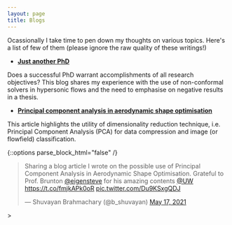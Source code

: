 ```yaml
---
layout: page
title: Blogs
---
```


Ocassionally I take time to pen down my thoughts on various topics. Here's a list of few of them (please ignore the raw quality of these writings!)

* [**Just another PhD**](https://backpackandbliss.wordpress.com/2019/06/23/just-another-ph-d/)

Does a successful PhD warrant accomplishments of all research objectives? This blog shares my experience with the use of non-conformal solvers in hypersonic flows and the need to emphasise on negative results in a thesis.

* [**Principal component analysis in aerodynamic shape optimisation**](https://backpackandbliss.wordpress.com/2021/05/16/principal-component-analysis-in-aerodynamic-shape-optimisation/)

This article highlights the utility of dimensionality reduction technique, i.e. Principal Component Analysis (PCA) for data compression and image (or flowfield) classification. 


{::options parse_block_html="false" /}

<div class="center">

<blockquote class="twitter-tweet"><p lang="en" dir="ltr">Sharing a blog article I wrote on the possible use of Principal Component Analysis in Aerodynamic Shape Optimisation. Grateful to Prof. Brunton <a href="https://twitter.com/eigensteve?ref_src=twsrc%5Etfw">@eigensteve</a> for his amazing contents <a href="https://twitter.com/UW?ref_src=twsrc%5Etfw">@UW</a> <a href="https://t.co/fmjkAPk0oR">https://t.co/fmjkAPk0oR</a> <a href="https://t.co/Du9KSxgQDJ">pic.twitter.com/Du9KSxgQDJ</a></p>&mdash; Shuvayan Brahmachary (@b_shuvayan) <a href="https://twitter.com/b_shuvayan/status/1394126397791035397?ref_src=twsrc%5Etfw">May 17, 2021</a></blockquote> <script async src="https://platform.twitter.com/widgets.js" charset="utf-8"></script>>

</div>

